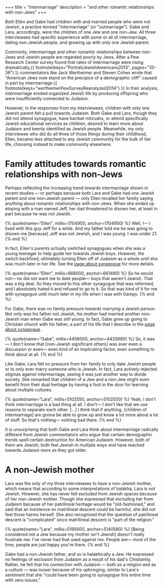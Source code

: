 +++
title = "Intermarriage"
description = "and other romantic relationships with non-Jews"
+++

Both Ellen and Gabe had children with and married people who were not Jewish, a practice termed "intermarriage" (or "outmarriage").
Gabe and Lara, accordingly, were the children of one Jew and one non-Jew.
All three interviewees had specific experience with some or all of intermarriage, dating non-Jewish people, and growing up with only one Jewish parent.

Commonly, intermarriage and other romantic relationships between non-Jews and Jewish people are regarded poorly by Jews.
After a Pew Research Center survey found that rates of intermarriage were rising dramatically,{{ footnote(keys="PortraitJewishAmericans2013", pages="35-36") }} commentators like Jack Wertheimer and Steven Cohen wrote that "American Jews now stand on the precipice of a demographic cliff" caused in part by intermarriage.{{ footnote(keys="wertheimerPewSurveyReanalyzed2014") }}
In their analysis, intermarriage eroded organized Jewish life by producing offspring who were insufficiently connected to Judaism.

However, in the responses from my interviewees, children with only one Jewish parent felt a pull towards Judaism.
Both Gabe and Lara, though they did not attend synagogue, have bar/bat mitzvahs, or attend specifically Jewish educational services as children, desired to learn more about Judaism and keenly identified as Jewish people.
Meanwhile, my only interviewee who did do all three of those things during their childhood, Ellen, became less attached to any Jewish community for the bulk of her life, choosing instead to make community elsewhere.

# Family attitudes towards romantic relationships with non-Jews

Perhaps reflecting the increasing trend towards intermarriage shown in recent studies — or perhaps because both Lara and Gabe had one Jewish parent and one non-Jewish parent — only Ellen recalled her family saying anything about romantic relationships with non-Jews. When she ended up eloping with a man named Jeff, her dad threatened to disown her, at least in part because he was not Jewish.

{% quote(name="Ellen", millis=1704950, anchor=1704950) %}
Well, I— I lived with this guy Jeff for a while. And my father told me he was going to disown me [because] Jeff was not Jewish, and I was young. I was under 21.
{% end %}

In fact, Ellen's parents actually switched synagogues when she was a young teenager to help guide her towards Jewish boys.
However, the switch backfired, ultimately turning Ellen off of Judaism as a whole until she was much later in her life.
See the [page about synagogue](@/sections/going-to-synagogue.md) for more details.

{% quote(name="Ellen", millis=668000, anchor=661490) %}
So he would not— he did not want me to date people— boys that weren't Jewish. That was a big deal. So they moved to this other synagogue that was reformed, and I absolutely hated it and refused to go to it. So that was kind of it for me with synagogue until much later in my life when I was with Gampy.
{% end %}

For Gabe, there was no family pressure towards marrying a Jewish person.
Not only was his father not Jewish, his mother had married another non-Jewish man when Gabe was still young.
In fact, Gabe grew up going to Christian church with his father, a part of his life that I describe in the [page about synagogue](@/sections/going-to-synagogue.md).

{% quote(name="Gabe", millis=4456000, anchor=4433680) %}
So, it was— I don't know that [non-Jewish significant others] was ever even a discussion or even— even kind of an implicating factor, even something to think about at all.
{% end %}

Like Gabe, Lara felt no pressure from her family to only date Jewish people or to only ever marry someone who is Jewish.
In fact, Lara actively rejected stigmas against intermarriage, seeing it was just another way to divide society.
She remarked that children of a Jew and a non-Jew might even benefit from their dual heritage by having a foot in the door for learning about multiple cultures.

{% quote(name="Lara", millis=5102550, anchor=5102550) %}
Yeah, I don't think intermarriage is a bad thing at all. I don't— I don't like that we use reasons to separate each other. [...] I think that if anything, [children of intermarriage] are gonna be able to grow up and know a lot more about a lot of stuff. So that's nothing— nothing bad there.
{% end %}

It is unsurprising that both Gabe and Lara think about intermarriage radically different from Jewish commentators who argue that certain demographic trends spell certain destruction for American Judaism.
However, both of them are Jewish; both feel Jewish in multiple ways and have reached towards Judaism more as they got older.

# A non-Jewish mother

Lara was the only of my three interviewees to have a non-Jewish mother, which means that according to some interpretations of halakha, Lara is not Jewish.
However, she has never felt excluded from Jewish spaces because of her non-Jewish mother.
Though she expressed that excluding her from Judaism because of her patrilineal heritage would be "old-fashioned," and said that an insistence on matrilineal descent could be harmful, she did not feel those harms herself.
She also recognized that the question of patrilineal descent is "complicated" since matrilineal descent is "part of the religion."

{% quote(name="Lara", millis=5195600, anchor=5140580) %}
[Being considered not a Jew because my mother isn't Jewish] doesn't really frustrate me. I've never had that used against me. People are— most of the time, people are just happy you're there.
{% end %}

Gabe had a non-Jewish father, and so is halakhically a Jew.
He expressed no feelings of exclusion from Judaism as a result of his dad's Chistianity.
Rather, he felt that his connection with Judaism — both as a religion and as a culture — was looser because of his upbringing, similar to Lara's sentiment that she "could have been going to synagogue this entire time with zero issues."